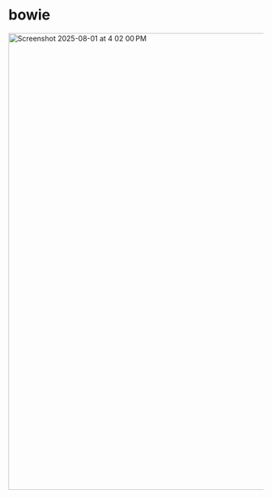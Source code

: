 # bowie

<img width="1521" height="901" alt="Screenshot 2025-08-01 at 4 02 00 PM" src="https://github.com/user-attachments/assets/f0933efc-090e-45d7-a8b0-2354b2c8b7c0" />
